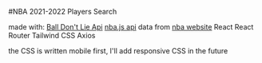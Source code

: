 #NBA 2021-2022 Players Search

made with:
[Ball Don't Lie Api](https://www.balldontlie.io/#introduction)
[nba.js api](https://github.com/kshvmdn/nba.js/blob/master/docs/api/DATA.md)
data from [nba website](https://www.nba.com/)
React
React Router
Tailwind CSS
Axios

the CSS is written mobile first, I'll add responsive CSS in the future
